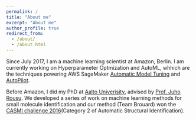 ```yaml
---
permalink: /
title: "About me"
excerpt: "About me"
author_profile: true
redirect_from: 
  - /about/
  - /about.html
---
```


Since July 2017, I am a machine learning scientist at Amazon, Berlin. I am currently working on Hyperparameter Optmization and AutoML, whhich are the techniques powering AWS SageMaker [Automatic Model Tuning](https://docs.aws.amazon.com/sagemaker/latest/dg/automatic-model-tuning.html) and [AutoPilot](https://aws.amazon.com/sagemaker/autopilot/).

Before Amazon, I did my PhD at [Aalto Univerisity](https://www.aalto.fi/en/department-of-computer-science), advised by [Prof. Juho Rousu](https://people.aalto.fi/juho.rousu). We developed a series of work on machine learning methods for small molecule identification and our method (Team Brouard) won the [CASMI challenge 2016](http://www.casmi-contest.org/2016/results.shtml)(Category 2 of Automatic Structural Identification).